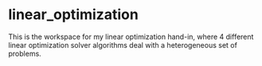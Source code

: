# linear_optimization
This is the workspace for my linear optimization hand-in, where 4 different linear optimization solver algorithms deal with a heterogeneous set of problems.
